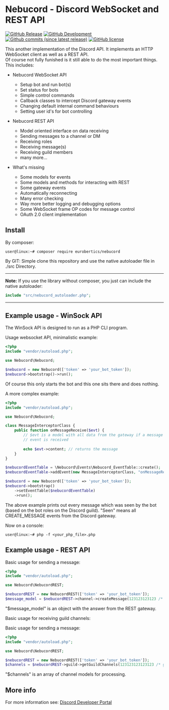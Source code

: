 Nebucord - Discord WebSocket and REST API
=========================================


[![GitHub Release](https://img.shields.io/github/release/eurobertics/nebucord.svg?colorB=brightgreen&label=latest-stable)](https://github.com/eurobertics/nebucord)
[![GitHub Development](https://img.shields.io/badge/dev--master-v0.7.0-red.svg)](https://github.com/eurobertics/nebucord)
[![Github commits (since latest release)](https://img.shields.io/github/commits-since/Eurobertics/nebucord/latest.svg)](https://github.com/Eurobertics/Nebucord)
[![GitHub license](https://img.shields.io/github/license/eurobertics/nebucord.svg)](https://github.com/Eurobertics/Nebucord/blob/master/LICENSE)

This another implementation of the Discord API. It implements an HTTP WebSocket client
as well as a REST API.  
Of course not fully funished is it still able to do the most important things. This includes:

- Nebucord WebSocket API
    - Setup bot and run bot(s)
    - Set status for bots
    - Simple control commands
    - Callback classes to intercept Discord gateway events
    - Changing default internal command behaviours
    - Setting user id's for bot controlling
    
- Nebucord REST API
    - Model oriented interface on data receiving
    - Sending messages to a channel or DM
    - Receiving roles
    - Receiving message(s)
    - Receiving guild members
    - many more...

- What's missing
    - Some models for events
    - Some models and methods for interacting with REST
    - Some gateway events
    - Automatically reconnecting
    - Many error checking
    - Way more better logging and debugging options
    - Some WebSocket frame OP codes for message control
    - OAuth 2.0 client implementation

Install
-------

By composer:
```
user@linux:~# composer require eurobertics/nebucord
```

By GIT:
Simple clone this repository and use the native autoloader file in ./src Directory.

---
**Note:**
If you use the library without composer, you just can include
the native autoloader:

```php
include "src/nebucord_autoloader.php";
```
---

Example usage - WinSock API
---------------------------

The WinSock API is designed to run as a PHP CLI program.

Usage websocket API, minimalistic example:

```php
<?php
include "vendor/autoload.php";

use Nebucord\Nebucord;

$nebucord = new Nebucord(['token' => 'your_bot_token']);
$nebucord->bootstrap()->run();

```

Of course this only starts the bot and this one sits there and does nothing.

A more complex example:

```php
<?php
include "vendor/autoload.php";

use Nebucord\Nebucord;

class MessageInterceptorClass {
    public function onMessageReceive($evt) {
        // $evt is a model with all data from the gateway if a message create
        // event is received
        
        echo $evt->content; // returns the message
    }
}

$nebucordEventTable = \Nebucord\Events\Nebucord_EventTable::create();
$nebucordEventTable->addEvent(new MessageInterceptorClass, "onMessageReceive", \Nebucord\Base\Nebucord_Status::GWEVT_MESSAGE_CREATE);

$nebucord = new Nebucord(['token' => 'your_bot_token']);
$nebucord->bootstrap()
    ->setEventTable($nebucordEventTable)
    ->run();
```

The above example prints out every message which was seen by the bot (based on the bot
roles on the Discord guild). "Seen" means all CREATE_MESSAGE events from the Discord
gateway.

Now on a console:

```
user@linux:~# php -f <your_php_file>.php
```

 Example usage - REST API
 ---------------------------
 
Basic usage for sending a message:
 
 ```php
<?php
include "vendor/autoload.php";

use Nebucord\NebucordREST;

$nebucordREST = new NebucordREST(['token' => 'your_bot_token']);
$message_model = $nebucordREST->channel->createMessage(123123123123 /* channel id */, "message");
```

"$message_model" is an object with the answer from the REST gateway.

Basic usage for receiving guild channels:

Basic usage for sending a message:
 
 ```php
<?php
include "vendor/autoload.php";

use Nebucord\NebucordREST;

$nebucordREST = new NebucordREST(['token' => 'your_bot_token']);
$channels = $nebucordREST->guild->getGuildChannels(123123123123123 /* guild id*/);
```

"$channels" is an array of channel models for processing.

More info
---------

For more information see: [Discord Developer Portal](https://discordapp.com/developers/docs/intro)
